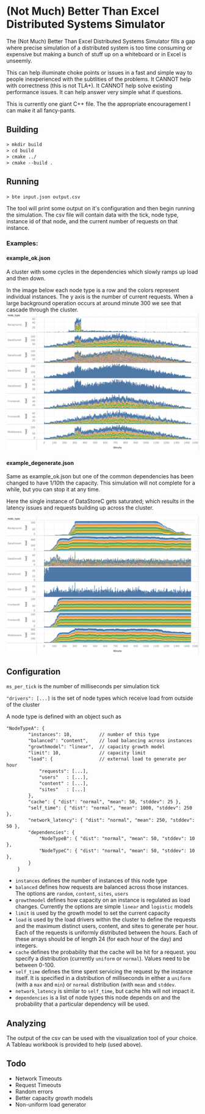 # (Not Much) Better Than Excel Distributed Systems Simulator

The (Not Much) Better Than Excel Distributed Systems Simulator fills a gap where precise simulation of a distributed system is too time consuming or expensive but making a bunch of stuff up on a whiteboard or in Excel is unseemly.

This can help illuminate choke points or issues in a fast and simple way to people inexperienced with the subtlities of the problems. It CANNOT help with correctness (this is not TLA+). It CANNOT help solve existing performance issues. It can help answer very simple what if questions.

This is currently one giant C++ file. The the appropriate encouragement I can make it all fancy-pants.

## Building
```
> mkdir build
> cd build
> cmake ../
> cmake --build .
```

## Running

`> bte input.json output.csv`

The tool will print some output on it's configuration and then begin running the simulation. The csv file will contain data with the tick, node type, instance id of that node, and the current number of requests on that instance.

### Examples:
#### **example_ok.json** 
A cluster with some cycles in the dependencies which slowly ramps up load and then down. 

In the image below each node type is a row and the colors represent individual instances. The y axis is the number of current requests. When a large background operation occurs at around minute 300 we see that cascade through the cluster.
![](example_ok.png)
#### **example_degenerate.json** 
Same as example_ok.json but one of the common dependencies has been changed to have 1/10th the capacity. This simulation will not complete for a while, but you can stop it at any time.

Here the single instance of DataStoreC gets saturated; which results in the latency issues and requests building up across the cluster.

![](example_degenerate.png)

## Configuration

`ms_per_tick` is the number of milliseconds per simulation tick

`"drivers": [...]` is the set of node types which receive load from outside of the cluster

A node type is defined with an object such as

```
"NodeTypeA": {
        "instances": 10,          // number of this type
        "balanced": "content",    // load balancing across instances
        "growthmodel": "linear",  // capacity growth model
        "limit": 10,              // capacity limit
        "load": {                 // external load to generate per hour
            "requests": [...],
            "users"   : [...],
            "content" : [...],
            "sites"   : [...]
        },
        "cache": { "dist": "normal", "mean": 50, "stddev": 25 },
        "self_time": { "dist": "normal", "mean": 1000, "stddev": 250 },
        "network_latency": { "dist": "normal", "mean": 250, "stddev": 50 },
        "dependencies": {
            "NodeTypeB": { "dist": "normal", "mean": 50, "stddev": 10 },
            "NodeTypeC": { "dist": "normal", "mean": 50, "stddev": 10 },
        }
    }
```

* `instances` defines the number of instances of this node type
* `balanced` defines how requests are balanced across those instances. The options are `random`, `content`, `sites`, `users`
* `growthmodel` defines how capacity on an instance is regulated as load changes. Currently the options are simple `linear` and `logistic` models
* `limit` is used by the growth model to set the current capacity
* `load` is used by the load drivers within the cluster to define the requests and the maximum distinct users, content, and sites to generate per hour. Each of the requests is uniformly distributed between the hours. Each of these arrays should be of length 24 (for each hour of the day) and integers.
* `cache` defines the probability that the cache will be hit for a request. you specify a distribution (currently `uniform` or `normal`). Values need to be between 0-100.
* `self_time` defines the time spent servicing the request by the instance itself. It is specified in a distribution of milliseconds in either a `uniform` (with a `max` and `min`) or `normal` distribution (with `mean` and `stddev`.
* `network_latency` is similar to `self_time`, but cache hits will not impact it.
* `dependencies` is a list of node types this node depends on and the probability that a particular dependency will be used.


## Analyzing
The output of the csv can be used with the visualization tool of your choice. A Tableau workbook is provided to help (used above).

## Todo
* Network Timeouts
* Request Timeouts
* Random errors
* Better capacity growth models
* Non-uniform load generator